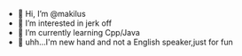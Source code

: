 - 👋 Hi, I’m @makilus
- 👀 I’m interested in jerk off
- 🌱 I’m currently learning Cpp/Java
- 💞️ uhh...I'm new hand and not a English speaker,just for fun


<!---
makilus/makilus is a ✨ special ✨ repository because its `README.md` (this file) appears on your GitHub profile.
You can click the Preview link to take a look at your changes.
--->
